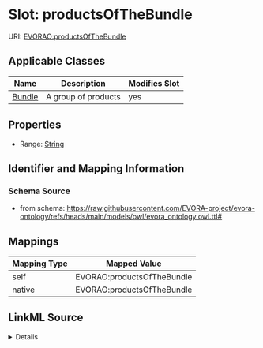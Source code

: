 

# Slot: productsOfTheBundle



URI: [EVORAO:productsOfTheBundle](https://raw.githubusercontent.com/EVORA-project/evora-ontology/refs/heads/main/models/owl/evora_ontology.owl.ttl#productsOfTheBundle)



<!-- no inheritance hierarchy -->





## Applicable Classes

| Name | Description | Modifies Slot |
| --- | --- | --- |
| [Bundle](Bundle.md) | A group of products |  yes  |







## Properties

* Range: [String](String.md)





## Identifier and Mapping Information







### Schema Source


* from schema: https://raw.githubusercontent.com/EVORA-project/evora-ontology/refs/heads/main/models/owl/evora_ontology.owl.ttl#




## Mappings

| Mapping Type | Mapped Value |
| ---  | ---  |
| self | EVORAO:productsOfTheBundle |
| native | EVORAO:productsOfTheBundle |




## LinkML Source

<details>
```yaml
name: productsOfTheBundle
from_schema: https://raw.githubusercontent.com/EVORA-project/evora-ontology/refs/heads/main/models/owl/evora_ontology.owl.ttl#
rank: 1000
alias: productsOfTheBundle
domain_of:
- Bundle
range: string

```
</details>